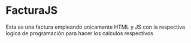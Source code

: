 # FacturaJS
 
Esta es una factura empleando unicamente HTML y JS con la respectiva logica de programación para hacer los calculos respectivos
